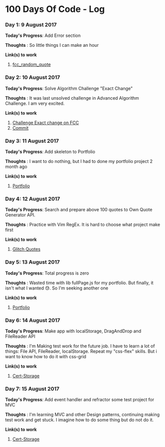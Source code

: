# 100 Days Of Code - Log

### Day 1: 9 August 2017

**Today's Progress**: Add Error section

**Thoughts** : So little things I can make an hour 

**Link(s) to work**
1. [fcc_random_quote](https://github.com/maks-ushakov/fcc_random_quote/commit/e645ddb73d09d96be57b25c392bb48b7e8d748a8)


### Day 2: 10 August 2017

**Today's Progress**: Solve Algorithm Challenge "Exact Change"

**Thoughts** : It was last unsolved challenge in Advanced Algorithm Challenge. I am very excited.

**Link(s) to work**

1. [Challenge Exact change on FCC](https://www.freecodecamp.com/challenges/exact-change)
2. [Commit](https://github.com/maks-ushakov/fcc_advanced_algorithms/commit/f3c8f31615df08e4f89f5d71b3acd536dc9fe609)


### Day 3: 11 August 2017

**Today's Progress**: Add skeleton to Portfolio

**Thoughts** : I want to do nothing, but I had to done my portfolio project 2 month ago

**Link(s) to work**
1. [Portfolio](https://github.com/maks-ushakov/portfolio)


### Day 4: 12 August 2017

**Today's Progress**: Search and prepare above 100 quotes to Own Quote Generator API. 

**Thoughts** : Practice with Vim RegEx. It is hard to choose what project make first

**Link(s) to work**
1. [Glitch Quotes](https://quotes.glitch.me/)


### Day 5: 13 August 2017

**Today's Progress**: Total progress is zero

**Thoughts** : Wasted time with lib fullPage.js for my portfolio. But finally, it isn't what I wanted 😓. So I'm seeking another one

**Link(s) to work**
1. [Portfolio](https://github.com/maks-ushakov/portfolio)


### Day 6: 14 August 2017

**Today's Progress**: Make app with localStorage, DragAndDrop and FileReader API

**Thoughts** : I'm Making test work for the future job. I have to learn a lot of things: File API, FileReader, localStorage. Repeat my "css-flex" skills. But i want to know how to do it with css-grid

**Link(s) to work**
1. [Cert-Storage](https://maks-ushakov.github.io/cert-storage/)  
  
### Day 7: 15 August 2017

**Today's Progress**: Add event handler and refractor some test project for MVC 

**Thoughts** : I'm learning MVC and other Design patterns, continuing making test work and get stuck. I imagine how to do some thing but do not do it.

**Link(s) to work**
1. [Cert-Storage](https://maks-ushakov.github.io/cert-storage/)  

